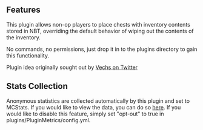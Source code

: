 ## Features ##

This plugin allows non-op players to place chests with inventory contents stored in NBT, overriding the default behavior of wiping out the contents of the inventory.

No commands, no permissions, just drop it in to the plugins directory to gain this functionality.

Plugin idea originally sought out by [Vechs on Twitter](https://twitter.com/Vechs/status/742595428722429952)


## Stats Collection ##

Anonymous statistics are collected automatically by this plugin and set to MCStats. If you would like to view the data, you can do so [here](http://mcstats.org/plugin/KeepChestNBT). If you would like to disable this feature, simply set "opt-out" to true in plugins/PluginMetrics/config.yml.